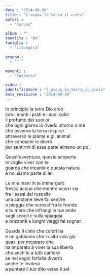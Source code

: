 ```yaml
---
date : "2014-09-30"
title : "L'acqua la terra il cielo"
autori : 
  - "Caruso"

album : ""
tonalita : "Do"
famiglia : 
  - "Liturgica"

gruppo : 
  - ""

momenti : 
  - "Ingresso"

video : 
identificatore : "l_acqua_la_terra_il_cielo"
data_revisione : "2014-09-30"
---
```

  
  
In principio la terra Dio creò   
con i monti i prati e i suoi color   
il profumo dei suoi or   
che ogni giorno io rivedo intorno a me   
che osservo la terra respirar   
attraverso le piante e gli animal   
che conoscer io dovrò   
per sentirmi di essa parte almeno un po'.  
  
  
Quest'avventura, queste scoperte   
le voglio viver con te   
guarda che incanto è questa natura   
e noi siamo parte di lei.   
  
  
Le mie mani in te immergerò   
fresca acqua che mentre scorri via   
fra i sassi del ruscello   
una canzone lieve fai sentire   
o pioggia che scrosci fra le fronde   
o tu mare che infrangi le tue onde   
sugli scogli e sulla spiaggia   
e orizzonti e lunghi viaggi fai sognar.   
  
  
Guarda il cielo che colori ha   
è un gabbiano che in alto vola già   
quasi per mostrare che   
ha imparato a viver la sua libertà   
che anch'io a tutti canterò   
se nei sogni farfalla diverrò   
anche te inviterò   
a puntare il tuo dito verso il sol.  
  
